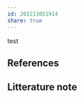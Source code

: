 ```yaml
---  
id: 202211051914  
share: true  
---  
```

  
test  
  
  
  
  
## References  
  
## Litterature note  
  
